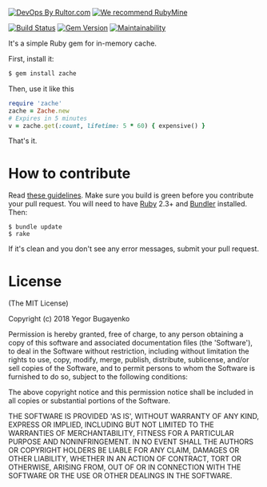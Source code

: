 [![DevOps By Rultor.com](http://www.rultor.com/b/yegor256/zache)](http://www.rultor.com/p/yegor256/zache)
[![We recommend RubyMine](http://www.elegantobjects.org/rubymine.svg)](https://www.jetbrains.com/ruby/)

[![Build Status](https://travis-ci.org/yegor256/zache.svg)](https://travis-ci.org/yegor256/zache)
[![Gem Version](https://badge.fury.io/rb/zache.svg)](http://badge.fury.io/rb/zache)
[![Maintainability](https://api.codeclimate.com/v1/badges/24fc3acdf781d98b8749/maintainability)](https://codeclimate.com/github/yegor256/zache/maintainability)

It's a simple Ruby gem for in-memory cache.

First, install it:

```bash
$ gem install zache
```

Then, use it like this

```ruby
require 'zache'
zache = Zache.new
# Expires in 5 minutes
v = zache.get(:count, lifetime: 5 * 60) { expensive() }
```
That's it.

# How to contribute

Read [these guidelines](https://www.yegor256.com/2014/04/15/github-guidelines.html).
Make sure you build is green before you contribute
your pull request. You will need to have [Ruby](https://www.ruby-lang.org/en/) 2.3+ and
[Bundler](https://bundler.io/) installed. Then:

```
$ bundle update
$ rake
```

If it's clean and you don't see any error messages, submit your pull request.

# License

(The MIT License)

Copyright (c) 2018 Yegor Bugayenko

Permission is hereby granted, free of charge, to any person obtaining a copy
of this software and associated documentation files (the 'Software'), to deal
in the Software without restriction, including without limitation the rights
to use, copy, modify, merge, publish, distribute, sublicense, and/or sell
copies of the Software, and to permit persons to whom the Software is
furnished to do so, subject to the following conditions:

The above copyright notice and this permission notice shall be included in all
copies or substantial portions of the Software.

THE SOFTWARE IS PROVIDED 'AS IS', WITHOUT WARRANTY OF ANY KIND, EXPRESS OR
IMPLIED, INCLUDING BUT NOT LIMITED TO THE WARRANTIES OF MERCHANTABILITY,
FITNESS FOR A PARTICULAR PURPOSE AND NONINFRINGEMENT. IN NO EVENT SHALL THE
AUTHORS OR COPYRIGHT HOLDERS BE LIABLE FOR ANY CLAIM, DAMAGES OR OTHER
LIABILITY, WHETHER IN AN ACTION OF CONTRACT, TORT OR OTHERWISE, ARISING FROM,
OUT OF OR IN CONNECTION WITH THE SOFTWARE OR THE USE OR OTHER DEALINGS IN THE
SOFTWARE.

